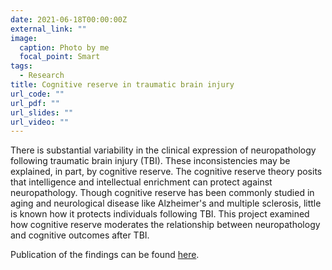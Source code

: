 ```yaml
---
date: 2021-06-18T00:00:00Z
external_link: ""
image:
  caption: Photo by me
  focal_point: Smart
tags: 
  - Research
title: Cognitive reserve in traumatic brain injury
url_code: ""
url_pdf: ""
url_slides: ""
url_video: ""
---
```


There is substantial variability in the clinical expression of neuropathology following traumatic brain injury (TBI). These inconsistencies may be explained, in part, by cognitive reserve. The cognitive reserve theory posits that intelligence and intellectual enrichment can protect against neuropathology. Though cognitive reserve has been commonly studied in aging and neurological disease like Alzheimer's and multiple sclerosis, little is known how it protects individuals following TBI. This project examined how cognitive reserve moderates the relationship between neuropathology and cognitive outcomes after TBI. 

Publication of the findings can be found [here](https://journals.lww.com/headtraumarehab/Fulltext/2019/09000/Cognitive_Reserve_Protects_Against_Memory.16.aspx).